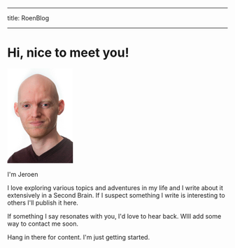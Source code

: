 ---
title: RoenBlog
___

# Hi, nice to meet you!
![thatsme](/jeroen_informeel3.jpg)

I'm Jeroen

I love exploring various topics and adventures in my life and I write about it extensively in a Second Brain. If I suspect something I write is interesting to others I'll publish it here. 

If something I say resonates with you, I'd love to hear back. WIll add some way to contact me soon. 

Hang in there for content. I'm just getting started.

